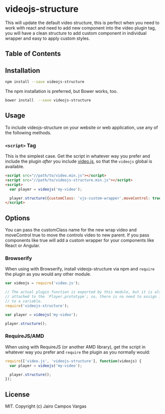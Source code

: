 # videojs-structure

This will update the default video structure, this is perfect when you need to work with react and need to add new component into the video plugin tag, you will have
a clean structure to add custom component in individual wrapper and easy to apply custom styles.

## Table of Contents

<!-- START doctoc -->
<!-- END doctoc -->
## Installation

```sh
npm install --save videojs-structure
```

The npm installation is preferred, but Bower works, too.

```sh
bower install  --save videojs-structure
```

## Usage

To include videojs-structure on your website or web application, use any of the following methods.


### `<script>` Tag

This is the simplest case. Get the script in whatever way you prefer and include the plugin _after_ you include [video.js][videojs], so that the `videojs` global is available.

```html
<script src="//path/to/video.min.js"></script>
<script src="//path/to/videojs-structure.min.js"></script>
<script>
  var player = videojs('my-video');

  player.structure({customClass: 'vjs-custom-wrapper',moveControl: true});
</script>
```
## Options

You can pass the customClass name for the new wrap video and moveControl true to move the controls video to new parent.
If you pass components like true will add a custom wrapper for your components like React or Angular.

### Browserify

When using with Browserify, install videojs-structure via npm and `require` the plugin as you would any other module.

```js
var videojs = require('video.js');

// The actual plugin function is exported by this module, but it is also
// attached to the `Player.prototype`; so, there is no need to assign it
// to a variable.
require('videojs-structure');

var player = videojs('my-video');

player.structure();
```

### RequireJS/AMD

When using with RequireJS (or another AMD library), get the script in whatever way you prefer and `require` the plugin as you normally would:

```js
require(['video.js', 'videojs-structure'], function(videojs) {
  var player = videojs('my-video');

  player.structure();
});
```

## License

MIT. Copyright (c) Jairo Campos Vargas


[videojs]: http://videojs.com/
